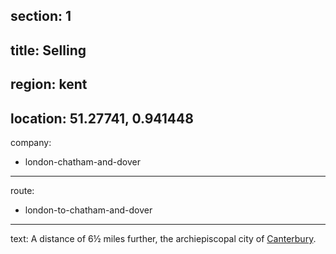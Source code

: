 section: 1
----
title: Selling
----
region: kent
----
location: 51.27741, 0.941448
----
company:
- london-chatham-and-dover
----
route:
- london-to-chatham-and-dover
----
text: A distance of 6½ miles further, the archiepiscopal city of [Canterbury](/stations/canterbury).
